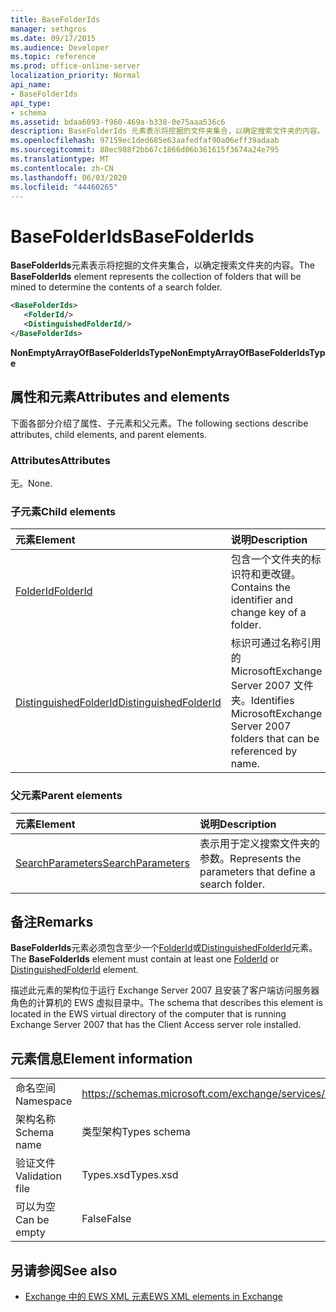 ```yaml
---
title: BaseFolderIds
manager: sethgros
ms.date: 09/17/2015
ms.audience: Developer
ms.topic: reference
ms.prod: office-online-server
localization_priority: Normal
api_name:
- BaseFolderIds
api_type:
- schema
ms.assetid: bdaa6093-f960-469a-b338-0e75aaa536c6
description: BaseFolderIds 元素表示将挖掘的文件夹集合，以确定搜索文件夹的内容。
ms.openlocfilehash: 97159ec1ded685e63aafedfaf90a06eff39adaab
ms.sourcegitcommit: 88ec988f2bb67c1866d06b361615f3674a24e795
ms.translationtype: MT
ms.contentlocale: zh-CN
ms.lasthandoff: 06/03/2020
ms.locfileid: "44460265"
---
```

# <a name="basefolderids"></a><span data-ttu-id="01157-103">BaseFolderIds</span><span class="sxs-lookup"><span data-stu-id="01157-103">BaseFolderIds</span></span>

<span data-ttu-id="01157-104">**BaseFolderIds**元素表示将挖掘的文件夹集合，以确定搜索文件夹的内容。</span><span class="sxs-lookup"><span data-stu-id="01157-104">The **BaseFolderIds** element represents the collection of folders that will be mined to determine the contents of a search folder.</span></span> 
  
```xml
<BaseFolderIds>
   <FolderId/>
   <DistinguishedFolderId/>
</BaseFolderIds>
```

 <span data-ttu-id="01157-105">**NonEmptyArrayOfBaseFolderIdsType**</span><span class="sxs-lookup"><span data-stu-id="01157-105">**NonEmptyArrayOfBaseFolderIdsType**</span></span>
## <a name="attributes-and-elements"></a><span data-ttu-id="01157-106">属性和元素</span><span class="sxs-lookup"><span data-stu-id="01157-106">Attributes and elements</span></span>

<span data-ttu-id="01157-107">下面各部分介绍了属性、子元素和父元素。</span><span class="sxs-lookup"><span data-stu-id="01157-107">The following sections describe attributes, child elements, and parent elements.</span></span>
  
### <a name="attributes"></a><span data-ttu-id="01157-108">Attributes</span><span class="sxs-lookup"><span data-stu-id="01157-108">Attributes</span></span>

<span data-ttu-id="01157-109">无。</span><span class="sxs-lookup"><span data-stu-id="01157-109">None.</span></span>
  
### <a name="child-elements"></a><span data-ttu-id="01157-110">子元素</span><span class="sxs-lookup"><span data-stu-id="01157-110">Child elements</span></span>

|<span data-ttu-id="01157-111">**元素**</span><span class="sxs-lookup"><span data-stu-id="01157-111">**Element**</span></span>|<span data-ttu-id="01157-112">**说明**</span><span class="sxs-lookup"><span data-stu-id="01157-112">**Description**</span></span>|
|:-----|:-----|
|[<span data-ttu-id="01157-113">FolderId</span><span class="sxs-lookup"><span data-stu-id="01157-113">FolderId</span></span>](folderid.md) <br/> |<span data-ttu-id="01157-114">包含一个文件夹的标识符和更改键。</span><span class="sxs-lookup"><span data-stu-id="01157-114">Contains the identifier and change key of a folder.</span></span>  <br/> |
|[<span data-ttu-id="01157-115">DistinguishedFolderId</span><span class="sxs-lookup"><span data-stu-id="01157-115">DistinguishedFolderId</span></span>](distinguishedfolderid.md) <br/> |<span data-ttu-id="01157-116">标识可通过名称引用的 MicrosoftExchange Server 2007 文件夹。</span><span class="sxs-lookup"><span data-stu-id="01157-116">Identifies MicrosoftExchange Server 2007 folders that can be referenced by name.</span></span>  <br/> |
   
### <a name="parent-elements"></a><span data-ttu-id="01157-117">父元素</span><span class="sxs-lookup"><span data-stu-id="01157-117">Parent elements</span></span>

|<span data-ttu-id="01157-118">**元素**</span><span class="sxs-lookup"><span data-stu-id="01157-118">**Element**</span></span>|<span data-ttu-id="01157-119">**说明**</span><span class="sxs-lookup"><span data-stu-id="01157-119">**Description**</span></span>|
|:-----|:-----|
|[<span data-ttu-id="01157-120">SearchParameters</span><span class="sxs-lookup"><span data-stu-id="01157-120">SearchParameters</span></span>](searchparameters.md) <br/> |<span data-ttu-id="01157-121">表示用于定义搜索文件夹的参数。</span><span class="sxs-lookup"><span data-stu-id="01157-121">Represents the parameters that define a search folder.</span></span>  <br/> |
   
## <a name="remarks"></a><span data-ttu-id="01157-122">备注</span><span class="sxs-lookup"><span data-stu-id="01157-122">Remarks</span></span>

<span data-ttu-id="01157-123">**BaseFolderIds**元素必须包含至少一个[FolderId](folderid.md)或[DistinguishedFolderId](distinguishedfolderid.md)元素。</span><span class="sxs-lookup"><span data-stu-id="01157-123">The **BaseFolderIds** element must contain at least one [FolderId](folderid.md) or [DistinguishedFolderId](distinguishedfolderid.md) element.</span></span> 
  
<span data-ttu-id="01157-124">描述此元素的架构位于运行 Exchange Server 2007 且安装了客户端访问服务器角色的计算机的 EWS 虚拟目录中。</span><span class="sxs-lookup"><span data-stu-id="01157-124">The schema that describes this element is located in the EWS virtual directory of the computer that is running Exchange Server 2007 that has the Client Access server role installed.</span></span>
  
## <a name="element-information"></a><span data-ttu-id="01157-125">元素信息</span><span class="sxs-lookup"><span data-stu-id="01157-125">Element information</span></span>

|||
|:-----|:-----|
|<span data-ttu-id="01157-126">命名空间</span><span class="sxs-lookup"><span data-stu-id="01157-126">Namespace</span></span>  <br/> |https://schemas.microsoft.com/exchange/services/2006/types  <br/> |
|<span data-ttu-id="01157-127">架构名称</span><span class="sxs-lookup"><span data-stu-id="01157-127">Schema name</span></span>  <br/> |<span data-ttu-id="01157-128">类型架构</span><span class="sxs-lookup"><span data-stu-id="01157-128">Types schema</span></span>  <br/> |
|<span data-ttu-id="01157-129">验证文件</span><span class="sxs-lookup"><span data-stu-id="01157-129">Validation file</span></span>  <br/> |<span data-ttu-id="01157-130">Types.xsd</span><span class="sxs-lookup"><span data-stu-id="01157-130">Types.xsd</span></span>  <br/> |
|<span data-ttu-id="01157-131">可以为空</span><span class="sxs-lookup"><span data-stu-id="01157-131">Can be empty</span></span>  <br/> |<span data-ttu-id="01157-132">False</span><span class="sxs-lookup"><span data-stu-id="01157-132">False</span></span>  <br/> |
   
## <a name="see-also"></a><span data-ttu-id="01157-133">另请参阅</span><span class="sxs-lookup"><span data-stu-id="01157-133">See also</span></span>



- [<span data-ttu-id="01157-134">Exchange 中的 EWS XML 元素</span><span class="sxs-lookup"><span data-stu-id="01157-134">EWS XML elements in Exchange</span></span>](ews-xml-elements-in-exchange.md)

